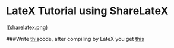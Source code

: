 # LateX Tutorial using ShareLateX
[!(sharelatex.png)](https://www.sharelatex.com/) 


###Write [this](https://github.com/Mamun-dueee/LateX/blob/master/BDDVC.tex)code, after compiling by LateX you get [this](https://github.com/Mamun-dueee/LateX/blob/master/BDDVC.pdf) 

